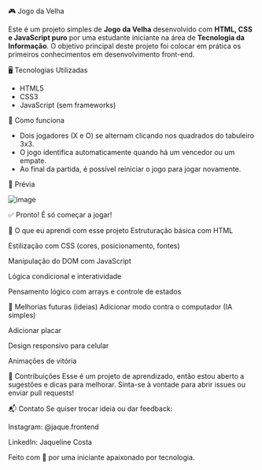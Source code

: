  🎮 Jogo da Velha 

Este é um projeto simples de **Jogo da Velha** desenvolvido com **HTML, CSS e JavaScript puro** por uma estudante iniciante na área de **Tecnologia da Informação**. 
O objetivo principal deste projeto foi colocar em prática os primeiros conhecimentos em desenvolvimento front-end.

 🖥️ Tecnologias Utilizadas

- HTML5
- CSS3
- JavaScript (sem frameworks)

 🧩 Como funciona

- Dois jogadores (X e O) se alternam clicando nos quadrados do tabuleiro 3x3.
- O jogo identifica automaticamente quando há um vencedor ou um empate.
- Ao final da partida, é possível reiniciar o jogo para jogar novamente.

 📸 Prévia

![image](https://github.com/user-attachments/assets/7e815247-2969-40fc-9afe-7467ff7a7c53)

✅ Pronto! É só começar a jogar!

🎯 O que eu aprendi com esse projeto
Estruturação básica com HTML

Estilização com CSS (cores, posicionamento, fontes)

Manipulação do DOM com JavaScript

Lógica condicional e interatividade

Pensamento lógico com arrays e controle de estados

📌 Melhorias futuras (ideias)
Adicionar modo contra o computador (IA simples)

Adicionar placar

Design responsivo para celular

Animações de vitória

🤝 Contribuições
Esse é um projeto de aprendizado, então estou aberto a sugestões e dicas para melhorar. Sinta-se à vontade para abrir issues ou enviar pull requests!

📬 Contato
Se quiser trocar ideia ou dar feedback:

Instagram: @jaque.frontend

LinkedIn: Jaqueline Costa

Feito com 💙 por uma iniciante apaixonado por tecnologia.

